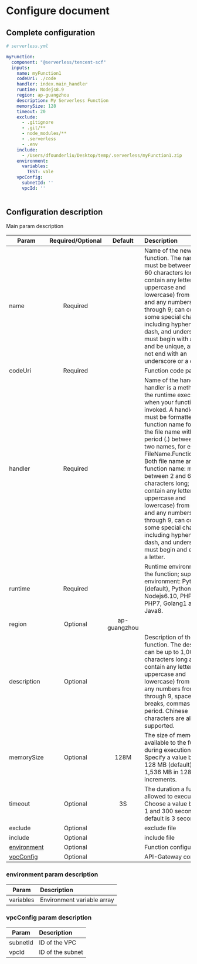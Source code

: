 # Configure document

## Complete configuration

```yml
# serverless.yml

myFunction:
  component: "@serverless/tencent-scf"
  inputs:
    name: myFunction1
    codeUri: ./code
    handler: index.main_handler
    runtime: Nodejs8.9
    region: ap-guangzhou
    description: My Serverless Function
    memorySize: 128
    timeout: 20
    exclude:
      - .gitignore
      - .git/**
      - node_modules/**
      - .serverless
      - .env
    include:
      - /Users/dfounderliu/Desktop/temp/.serverless/myFunction1.zip
    environment:
      variables:
        TEST: vale
    vpcConfig:
      subnetId: ''
      vpcId: ''
         
```

## Configuration description

Main param description

| Param        | Required/Optional    |  Default    |  Description |
| --------     | :-----:              | :----:      |  :----      |
| name       | Required             | | Name of the new function. The name: must be between 2 and 60 characters long; can contain any letters (both uppercase and lowercase) from a to z and any numbers from 0 through 9; can contain some special characters, including hyphen or dash, and underscore; must begin with a letter and be unique, and must not end with an underscore or a dash. |
| codeUri | Required             |             | Function code path|
| handler  | Required             |             | Name of the handler. A handler is a method that the runtime executes when your function is invoked. A handler name must be formatted as the function name following the file name with a period (.) between these two names, for example, FileName.FunctionName. Both file name and function name: must be between 2 and 60 characters long; can contain any letters (both uppercase and lowercase) from a to z and any numbers from 0 through 9, can contain some special characters, including hyphen or dash, and underscore; must begin and end with a letter. |
| runtime    | Required             |             | Runtime environment of the function; supported environment: Python2.7 (default), Python3.6, Nodejs6.10, PHP5, PHP7, Golang1 and Java8. |
| region         | Optional             |    ap-guangzhou          |  |
| description         | Optional             |             | Description of the function. The description can be up to 1,000 characters long and can contain any letters (both uppercase and lowercase) from a to z, any numbers from 0 through 9, spaces, line breaks, commas and period. Chinese characters are also supported. |
| memorySize         | Optional             |     128M        | The size of memory size available to the function during execution. Specify a value between 128 MB (default) and 1,536 MB in 128 MB increments. |
| timeout         | Optional             |      3S       | The duration a function allowed to execute. Choose a value between 1 and 300 seconds; The default is 3 seconds. |
| exclude         | Optional             |             | exclude file |
| include         | Optional             |             | include file |
| [environment](#environment-param-description) | Optional             |             | Function configure |
| [vpcConfig](#vpcConfig-param-description)| Optional            |             | API-Gateway configure |


### environment param description

| Param        |   Description |
| --------     |   :----      |
| variables    |   Environment variable array |


### vpcConfig param description

| Param        |  Description |
| --------     |   :----      |
| subnetId     |  ID of the VPC |
| vpcId        | ID of the subnet |

